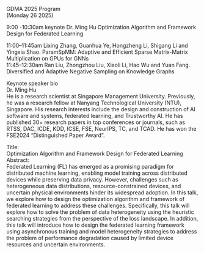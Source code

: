 GDMA 2025 Program  
(Monday 26 2025)

9:00 -10:30am keynote Dr. Ming Hu Optimization Algorithm and Framework Design for Federated Learning

11:00–11:45am Lixing Zhang, Guanhua Ye, Hongzheng Li, Shigang Li and Yingxia Shao. ParamSpMM: Adaptive and Efficient Sparse Matrix-Matrix Multiplication on GPUs for GNNs  
11:45–12:30am Ran Liu, Zhongzhou Liu, Xiaoli Li, Hao Wu and Yuan Fang. Diversified and Adaptive Negative Sampling on Knowledge Graphs

Keynote speaker bio  
  Dr. Ming Hu  
  He is a research scientist at Singapore Management University. Previously, he was a research fellow at Nanyang Technological University (NTU), Singapore. His research interests include the design and construction of AI software and systems, federated learning, and Trustworthy AI. He has published 30+ research papers in top conferences or journals, such as RTSS, DAC, ICDE, KDD, ICSE, FSE, NeurIPS, TC, and TCAD. He has won the FSE2024  “Distinguished Paper Award”.

  Title:  
  Optimization Algorithm and Framework Design for Federated Learning  
  Abstract:  
  Federated Learning (FL) has emerged as a promising paradigm for distributed machine learning, enabling model training across distributed devices while preserving data privacy. However, challenges such as heterogeneous data distributions, resource-constrained devices, and uncertain physical environments hinder its widespread adoption. In this talk, we explore how to design the optimization algorithm and framework of federated learning to address these challenges. Specifically, this talk will explore how to solve the problem of data heterogeneity using the heuristic searching strategies from the perspective of the loss landscape. In addition, this talk will introduce how to design the federated learning framework using asynchronous training and model heterogeneity strategies to address the problem of performance degradation caused by limited device resources and uncertain environments.
